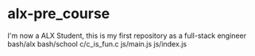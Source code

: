 # alx-pre_course
I'm now a ALX Student, this is my first repository as a full-stack engineer
bash/alx
bash/school
c/c_is_fun.c
js/main.js
js/index.js
